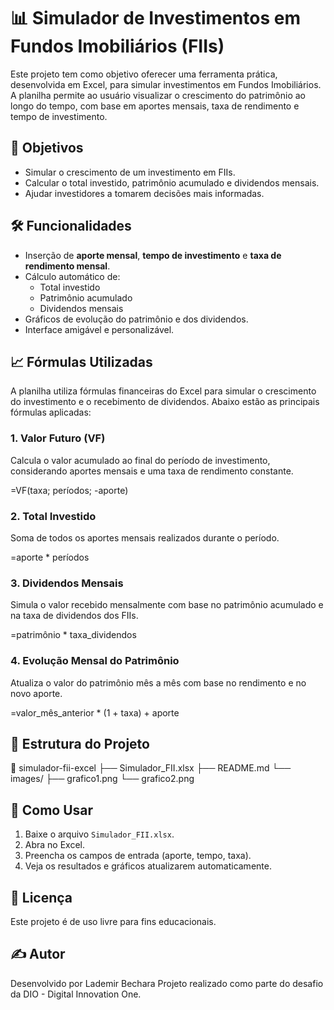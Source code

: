# 📊 Simulador de Investimentos em Fundos Imobiliários (FIIs)

Este projeto tem como objetivo oferecer uma ferramenta prática, desenvolvida em Excel, para simular investimentos em Fundos Imobiliários. A planilha permite ao usuário visualizar o crescimento do patrimônio ao longo do tempo, com base em aportes mensais, taxa de rendimento e tempo de investimento.

## 🧠 Objetivos

- Simular o crescimento de um investimento em FIIs.
- Calcular o total investido, patrimônio acumulado e dividendos mensais.
- Ajudar investidores a tomarem decisões mais informadas.

## 🛠️ Funcionalidades

- Inserção de **aporte mensal**, **tempo de investimento** e **taxa de rendimento mensal**.
- Cálculo automático de:
  - Total investido
  - Patrimônio acumulado
  - Dividendos mensais
- Gráficos de evolução do patrimônio e dos dividendos.
- Interface amigável e personalizável.

## 📈 Fórmulas Utilizadas

A planilha utiliza fórmulas financeiras do Excel para simular o crescimento do investimento e o recebimento de dividendos. Abaixo estão as principais fórmulas aplicadas:

### 1. Valor Futuro (VF)
Calcula o valor acumulado ao final do período de investimento, considerando aportes mensais e uma taxa de rendimento constante.

=VF(taxa; períodos; -aporte)

### 2. Total Investido
Soma de todos os aportes mensais realizados durante o período.

=aporte * períodos

### 3. Dividendos Mensais
Simula o valor recebido mensalmente com base no patrimônio acumulado e na taxa de dividendos dos FIIs.

=patrimônio * taxa_dividendos

### 4. Evolução Mensal do Patrimônio
Atualiza o valor do patrimônio mês a mês com base no rendimento e no novo aporte.

=valor_mês_anterior * (1 + taxa) + aporte

## 📂 Estrutura do Projeto

📁 simulador-fii-excel
├── Simulador_FII.xlsx
├── README.md
└── images/
    ├── grafico1.png
    └── grafico2.png

## 🚀 Como Usar

1. Baixe o arquivo `Simulador_FII.xlsx`.
2. Abra no Excel.
3. Preencha os campos de entrada (aporte, tempo, taxa).
4. Veja os resultados e gráficos atualizarem automaticamente.

## 🧾 Licença

Este projeto é de uso livre para fins educacionais.

## ✍️ Autor

Desenvolvido por Lademir Bechara
Projeto realizado como parte do desafio da DIO - Digital Innovation One.


